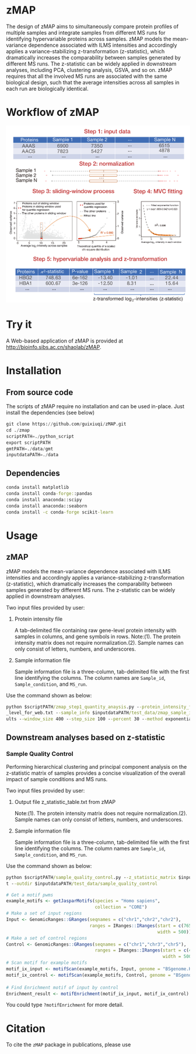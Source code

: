 # zMAP

The design of zMAP aims to simultaneously compare protein profiles of multiple samples and integrate samples from different MS runs for identifying hypervariable 
proteins across samples. zMAP models the mean-variance dependence associated with ILMS intensities and accordingly applies a variance-stabilizing z-transformation
(z-statistic), which dramatically increases the comparability between samples generated by different MS runs. The z-statistic can be widely applied in downstream 
analyses, including PCA, clustering analysis, GSVA, and so on.
zMAP requires that all the involved MS runs are associated with the same biological design, such that the average intensities across all samples in each run are biologically identical.

# Workflow of zMAP

![Workflow of zMAP](https://github.com/guixiuqi/zMAP/blob/main/imgs/zMAP_workflow.png "zMAP Workflow")

# Try it

A Web-based application of zMAP is provided at http://bioinfo.sibs.ac.cn/shaolab/zMAP. 


# Installation
## From source code
The scripts of zMAP  require no installation and can be used in-place. Just install the dependencies (see below)

```python
git clone https://github.com/guixiuqi/zMAP.git
cd ./zmap
scriptPATH=./python_script
export scriptPATH
gmtPATH=./data/gmt
inputdataPATH=./data
```
## Dependencies
```bat
conda install matplotlib
conda install conda-forge::pandas
conda install anaconda::scipy
conda install anaconda::seaborn
conda install -c conda-forge scikit-learn
```


# Usage

## zMAP
zMAP models the mean-variance dependence associated with ILMS intensities and accordingly applies a variance-stabilizing z-transformation (z-statistic), which dramatically increases the comparability between samples generated by different MS runs. The z-statistic can be widely applied in downstream analyses.

Two input files provided by user:

1. Protein intensity file
   
    A tab-delimited file containing raw gene-level protein intensity with samples in columns, and gene symbols in rows.
Note:(1). The protein intensity matrix does not require normalization.(2). Sample names can only consist of letters, numbers, and underscores.

2. Sample information file

    Sample information file is a three-column, tab-delimited file with the first line identifying the columns. The column names are ```Sample_id```, ```Sample_condition```, and ```MS_run```.

Use the command shown as below:

```bat
python $scriptPATH/zmap_step1_quantity_anaysis.py --protein_intensity_file $inputdataPATH/test_data/raw_protein_intensity_in_gene
_level_for_web.txt --sample_info $inputdataPATH/test_data/zmap_sample_info_for_web.txt --outdir $inputdataPATH/test_data/zMAP_res
ults --window_size 400 --step_size 100 --percent 30 --method exponential_function
```
## Downstream analyses based on z-statistic

### Sample Quality Control

Performing hierarchical clustering and principal component analysis on the z-statistic matrix of samples provides a concise visualization of the overall impact of sample conditions and MS runs.


Two input files provided by user:

1. Output file z_statistic_table.txt from zMAP


    Note:(1). The protein intensity matrix does not require normalization.(2). Sample names can only consist of letters, numbers, and underscores.

2. Sample information file

    Sample information file is a three-column, tab-delimited file with the first line identifying the columns. The column names are ```Sample_id```, ```Sample_condition```, and ```MS_run```.

Use the command shown as below:
```bat
python $scriptPATH/sample_quality_control.py --z_statistic_matrix $inputdataPATH/test_data/zMAP_results/z_statistic_table.txt --sample_info $inputdataPATH/test_data/zmap_sample_info_for_web.tx
t --outdir $inputdataPATH/test_data/sample_quality_control
```




```r
# Get a motif pwms
example_motifs <- getJasparMotifs(species = "Homo sapiens",
                                  collection = "CORE")
# Make a set of input regions
Input <- GenomicRanges::GRanges(seqnames = c("chr1","chr2","chr2"),
                                ranges = IRanges::IRanges(start = c(76585873,42772928,100183786),
                                                          width = 500))
# Make a set of control regions
Control <- GenomicRanges::GRanges(seqnames = c("chr1","chr3","chr5"),
                                  ranges = IRanges::IRanges(start = c(453123,6524593,100184233),
                                                            width = 500))
# Scan motif for example motifs
motif_ix_input <- motifScan(example_motifs, Input, genome = "BSgenome.Hsapiens.UCSC.hg19")
motif_ix_control <- motifScan(example_motifs, Control, genome = "BSgenome.Hsapiens.UCSC.hg19")

# Find Enrichment motif of input by control
Enrichment_result <- motifEnrichment(motif_ix_input, motif_ix_control)
```
You could type `?motifEnrichment` for more detail.

# Citation

To cite the `zMAP` package in publications, please use


